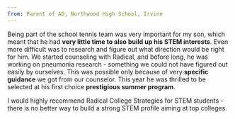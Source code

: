 ```yaml
---
from: Parent of AD, Northwood High School, Irvine
---
```

<p>Being part of the school tennis team was very important for my son, which meant that he had <b>very little time to also build up his STEM interests</b>. Even more difficult was to research and figure out what direction would be right for him. We started counseling with Radical, and before long, he was working on pneumonia research - something we could not have figured out easily by ourselves. This was possible only because of very <b>specific guidance</b> we got from our counselor. This year he was thrilled to be selected at his first choice <b>prestigious summer program</b>. </p>
<p>I would highly recommend Radical College Strategies for STEM students - there is no better way to build a strong STEM profile aiming at top colleges.</p>